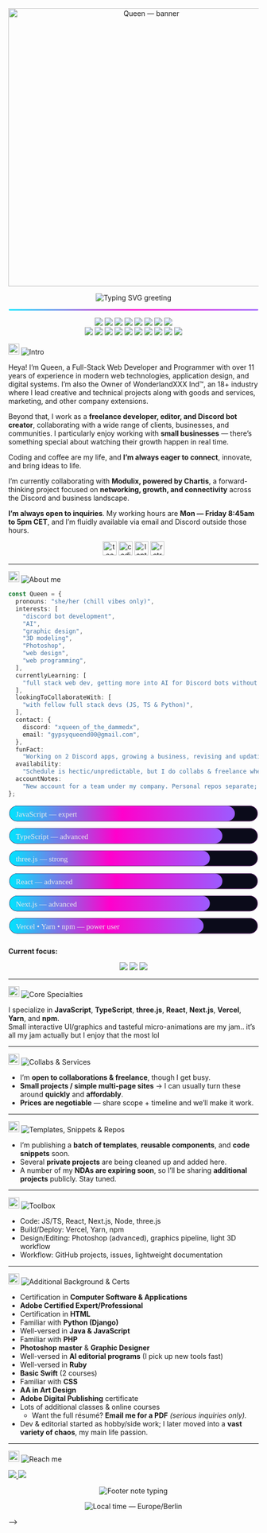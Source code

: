 <!-- TOP BANNER (transparent .gif/.apng) -->
<div align="center">
  <img src="https://media.giphy.com/media/JlJJU8Rd2QP4qxjNBc/giphy.gif" alt="Queen — banner" width="560" />
</div>

<!-- COLORED, MOBILE-SAFE TITLE (typing svg renders on desktop & mobile) -->
<p align="center">
  <img
    src="https://readme-typing-svg.demolab.com?font=Fira+Code&weight=600&duration=2800&pause=700&size=26&center=true&vCenter=true&width=720&color=9B5CFF&lines=Heya%2C+I'm+Queen!;Developer+%E2%80%A2+Editor+%E2%80%A2+Designer;Discord+Bots+%7C+AI+%7C+Web+%7C+3D%2Fthree.js"
    alt="Typing SVG greeting"
  />
</p>

<!-- Neon divider -->
<p align="center">
  <svg width="720" height="6" viewBox="0 0 720 6">
    <defs>
      <linearGradient id="g" x1="0" x2="1">
        <stop offset="0%" stop-color="#00E5FF"/>
        <stop offset="50%" stop-color="#FF00CC"/>
        <stop offset="100%" stop-color="#9B5CFF"/>
      </linearGradient>
    </defs>
    <rect x="0" y="1" width="720" height="4" rx="2" fill="url(#g)"/>
  </svg>
</p>

<!-- PURPLE-THEMED TECH BADGES -->
<p align="center">
  <!-- core -->
  <img src="https://img.shields.io/badge/JavaScript-9B5CFF?logo=javascript&logoColor=000&labelColor=2C2F33" />
  <img src="https://img.shields.io/badge/TypeScript-9B5CFF?logo=typescript&logoColor=fff&labelColor=2C2F33" />
  <img src="https://img.shields.io/badge/React-9B5CFF?logo=react&logoColor=000&labelColor=2C2F33" />
  <img src="https://img.shields.io/badge/Next.js-9B5CFF?logo=nextdotjs&logoColor=fff&labelColor=2C2F33" />
  <img src="https://img.shields.io/badge/three.js-9B5CFF?logo=threedotjs&logoColor=fff&labelColor=2C2F33" />
  <img src="https://img.shields.io/badge/Vercel-9B5CFF?logo=vercel&logoColor=fff&labelColor=2C2F33" />
  <img src="https://img.shields.io/badge/Yarn-9B5CFF?logo=yarn&logoColor=fff&labelColor=2C2F33" />
  <img src="https://img.shields.io/badge/npm-9B5CFF?logo=npm&logoColor=fff&labelColor=2C2F33" />
  <br/>
  <!-- extras -->
  <img src="https://img.shields.io/badge/Ruby-9B5CFF?logo=ruby&logoColor=fff&labelColor=2C2F33" />
  <img src="https://img.shields.io/badge/Supabase-9B5CFF?logo=supabase&logoColor=000&labelColor=2C2F33" />
  <img src="https://img.shields.io/badge/CSS3-9B5CFF?logo=css3&logoColor=fff&labelColor=2C2F33" />
  <img src="https://img.shields.io/badge/HTML5-9B5CFF?logo=html5&logoColor=fff&labelColor=2C2F33" />
  <img src="https://img.shields.io/badge/Node.js-9B5CFF?logo=nodedotjs&logoColor=fff&labelColor=2C2F33" />
  <img src="https://img.shields.io/badge/Linux-9B5CFF?logo=linux&logoColor=000&labelColor=2C2F33" />
  <img src="https://img.shields.io/badge/Java-9B5CFF?logo=openjdk&logoColor=fff&labelColor=2C2F33" />
  <img src="https://img.shields.io/badge/Python-9B5CFF?logo=python&logoColor=fff&labelColor=2C2F33" />
  <img src="https://img.shields.io/badge/PHP-9B5CFF?logo=php&logoColor=fff&labelColor=2C2F33" />
  <img src="https://img.shields.io/badge/C%2B%2B-9B5CFF?logo=cplusplus&logoColor=fff&labelColor=2C2F33" />
  <!-- JSX has no official Simple Icons logo, so omitted -->
</p>

<!-- INTRO — purple header (left-aligned) --><p align="left">
  <img src="https://media.giphy.com/media/H7AmqyARFEc7S1Smtl/giphy.gif" width="22" alt="coding" />
  <img src="https://img.shields.io/badge/Intro-9B5CFF?style=for-the-badge&labelColor=2C2F33" alt="Intro" />
</p>Heya! I’m Queen, a Full-Stack Web Developer and Programmer with over 11 years of experience in modern web technologies, application design, and digital systems. I’m also the Owner of WonderlandXXX Ind™, an 18+ industry where I lead creative and technical projects along with goods and services, marketing, and other company extensions.

Beyond that, I work as a **freelance developer, editor, and Discord bot creator**, collaborating with a wide range of clients, businesses, and communities. I particularly enjoy working with **small businesses** — there’s something special about watching their growth happen in real time.

Coding and coffee are my life, and **I’m always eager to connect**, innovate, and bring ideas to life.

I’m currently collaborating with **Modulix, powered by Chartis**, a forward-thinking project focused on **networking, growth, and connectivity** across the Discord and business landscape.

**I’m always open to inquiries**. My working hours are **Mon — Friday 8:45am to 5pm CET**, and I’m fluidly available via email and Discord outside those hours.

<!-- animated emoji sprinkles -->
<p align="center">
  <img src="https://media.giphy.com/media/QnZal34ldLmSxO7qqB/giphy.gif" width="28" alt="tech sparkle" />
  <img src="https://media.giphy.com/media/H7AmqyARFEc7S1Smtl/giphy.gif" width="28" alt="coding" />
  <img src="https://media.giphy.com/media/qr3ZyWgwGQjbJ1oSOf/giphy.gif" width="28" alt="laptop" />
  <img src="https://media.giphy.com/media/gGxJ9P0d6S6Kect4Ub/giphy.gif" width="28" alt="retro bubble" />
</p>

---

<!-- ABOUT ME — purple header (left-aligned) -->
<p align="left">
  <img src="https://media.giphy.com/media/qr3ZyWgwGQjbJ1oSOf/giphy.gif" width="22" alt="laptop" />
  <img src="https://img.shields.io/badge/About%20me-9B5CFF?style=for-the-badge&labelColor=2C2F33" alt="About me" />
</p>

```ts
const Queen = {
  pronouns: "she/her (chill vibes only)",
  interests: [
    "discord bot development",
    "AI",
    "graphic design",
    "3D modeling",
    "Photoshop",
    "web design",
    "web programming",
  ],
  currentlyLearning: [
    "full stack web dev, getting more into AI for Discord bots without hosted AI services",
  ],
  lookingToCollaborateWith: [
    "with fellow full stack devs (JS, TS & Python)",
  ],
  contact: {
    discord: "xqueen_of_the_dammedx",
    email: "gypsyqueend00@gmail.com",
  },
  funFact:
    "Working on 2 Discord apps, growing a business, revising and updating company site weekly; JS is my fave for collab-friendly builds, but TS is my all-time fave that has my heart. Editor by passion, dev by love.",
  availability:
    "Schedule is hectic/unpredictable, but I do collabs & freelance when I can.",
  accountNotes:
    "New account for a team under my company. Personal repos separate; many app repos private until publication.",
};
```

<!-- ===================== FEATURE #1: NEON SKILL BARS ===================== -->
<!-- pure SVG; adjust colored bar widths (0–396) to taste -->
<div align="center">

  <!-- JavaScript -->
  <svg viewBox="0 0 400 36" width="100%" height="36" role="img" aria-label="JavaScript — expert">
    <defs>
      <linearGradient id="gradJS" x1="0" x2="1">
        <stop offset="0%"  stop-color="#00e5ff"/>
        <stop offset="50%" stop-color="#ff00cc"/>
        <stop offset="100%" stop-color="#9b5cff"/>
      </linearGradient>
    </defs>
    <rect x="2" y="2" rx="12" ry="12" width="396" height="24" fill="#0b0b1a" stroke="#3a0a47"/>
    <rect x="2" y="2" rx="12" ry="12" width="360" height="24" fill="url(#gradJS)"/>
    <text x="12" y="19" fill="#eaeaea" font-size="12" font-family="ui-monospace, SFMono-Regular">JavaScript — expert</text>
  </svg>

  <!-- TypeScript -->
  <svg viewBox="0 0 400 36" width="100%" height="36" role="img" aria-label="TypeScript — advanced">
    <defs><linearGradient id="gradTS" x1="0" x2="1">
      <stop offset="0%" stop-color="#00e5ff"/><stop offset="50%" stop-color="#ff00cc"/><stop offset="100%" stop-color="#9b5cff"/>
    </linearGradient></defs>
    <rect x="2" y="2" rx="12" ry="12" width="396" height="24" fill="#0b0b1a" stroke="#3a0a47"/>
    <rect x="2" y="2" rx="12" ry="12" width="340" height="24" fill="url(#gradTS)"/>
    <text x="12" y="19" fill="#eaeaea" font-size="12" font-family="ui-monospace, SFMono-Regular">TypeScript — advanced</text>
  </svg>

  <!-- three.js -->
  <svg viewBox="0 0 400 36" width="100%" height="36" role="img" aria-label="three.js — strong">
    <defs><linearGradient id="grad3" x1="0" x2="1">
      <stop offset="0%" stop-color="#00e5ff"/><stop offset="50%" stop-color="#ff00cc"/><stop offset="100%" stop-color="#9b5cff"/>
    </linearGradient></defs>
    <rect x="2" y="2" rx="12" ry="12" width="396" height="24" fill="#0b0b1a" stroke="#3a0a47"/>
    <rect x="2" y="2" rx="12" ry="12" width="320" height="24" fill="url(#grad3)"/>
    <text x="12" y="19" fill="#eaeaea" font-size="12" font-family="ui-monospace, SFMono-Regular">three.js — strong</text>
  </svg>

  <!-- React -->
  <svg viewBox="0 0 400 36" width="100%" height="36" role="img" aria-label="React — advanced">
    <defs><linearGradient id="gradR" x1="0" x2="1">
      <stop offset="0%" stop-color="#00e5ff"/><stop offset="50%" stop-color="#ff00cc"/><stop offset="100%" stop-color="#9b5cff"/>
    </linearGradient></defs>
    <rect x="2" y="2" rx="12" ry="12" width="396" height="24" fill="#0b0b1a" stroke="#3a0a47"/>
    <rect x="2" y="2" rx="12" ry="12" width="340" height="24" fill="url(#gradR)"/>
    <text x="12" y="19" fill="#eaeaea" font-size="12" font-family="ui-monospace, SFMono-Regular">React — advanced</text>
  </svg>

  <!-- Next.js -->
  <svg viewBox="0 0 400 36" width="100%" height="36" role="img" aria-label="Next.js — advanced">
    <defs><linearGradient id="gradN" x1="0" x2="1">
      <stop offset="0%" stop-color="#00e5ff"/><stop offset="50%" stop-color="#ff00cc"/><stop offset="100%" stop-color="#9b5cff"/>
    </linearGradient></defs>
    <rect x="2" y="2" rx="12" ry="12" width="396" height="24" fill="#0b0b1a" stroke="#3a0a47"/>
    <rect x="2" y="2" rx="12" ry="12" width="320" height="24" fill="url(#gradN)"/>
    <text x="12" y="19" fill="#eaeaea" font-size="12" font-family="ui-monospace, SFMono-Regular">Next.js — advanced</text>
  </svg>

  <!-- Tooling band -->
  <svg viewBox="0 0 400 36" width="100%" height="36" role="img" aria-label="Vercel • Yarn • npm — power user">
    <defs><linearGradient id="gradT" x1="0" x2="1">
      <stop offset="0%" stop-color="#00e5ff"/><stop offset="50%" stop-color="#ff00cc"/><stop offset="100%" stop-color="#9b5cff"/>
    </linearGradient></defs>
    <rect x="2" y="2" rx="12" ry="12" width="396" height="24" fill="#0b0b1a" stroke="#3a0a47"/>
    <rect x="2" y="2" rx="12" ry="12" width="310" height="24" fill="url(#gradT)"/>
    <text x="12" y="19" fill="#eaeaea" font-size="12" font-family="ui-monospace, SFMono-Regular">Vercel • Yarn • npm — power user</text>
  </svg>

</div>

<!-- ===================== FEATURE #3: TODAY'S FOCUS (purple chips) ===================== -->
**Current focus:**
<p align="center">
  <img src="https://img.shields.io/badge/three.js-9B5CFF?label=&logo=threedotjs&logoColor=fff&labelColor=2C2F33" />
  <img src="https://img.shields.io/badge/UI%20polish-9B5CFF?label=&labelColor=2C2F33" />
  <img src="https://img.shields.io/badge/Docs%20cleanup-9B5CFF?label=&labelColor=2C2F33" />
</p>

---

<!-- CORE SPECIALTIES — purple header (left-aligned) -->
<p align="left">
  <img src="https://media.giphy.com/media/H7AmqyARFEc7S1Smtl/giphy.gif" width="22" alt="coding" />
  <img src="https://img.shields.io/badge/Core%20Specialties-9B5CFF?style=for-the-badge&labelColor=2C2F33" alt="Core Specialties" />
</p>

I specialize in **JavaScript**, **TypeScript**, **three.js**, **React**, **Next.js**, **Vercel**, **Yarn**, and **npm**.  
Small interactive UI/graphics and tasteful micro-animations are my jam.. it’s all my jam actually but I enjoy that the most lol

---

<!-- COLLABS & SERVICES — purple header (left-aligned) -->
<p align="left">
  <img src="https://media.giphy.com/media/QnZal34ldLmSxO7qqB/giphy.gif" width="22" alt="tech" />
  <img src="https://img.shields.io/badge/Collabs%20%26%20Services-9B5CFF?style=for-the-badge&labelColor=2C2F33" alt="Collabs & Services" />
</p>

- I’m **open to collaborations & freelance**, though I get busy.  
- **Small projects / simple multi-page sites** → I can usually turn these around **quickly** and **affordably**.  
- **Prices are negotiable** — share scope + timeline and we’ll make it work.

---

<!-- TEMPLATES, SNIPPETS & REPOS — purple header (left-aligned) -->
<p align="left">
  <img src="https://media.giphy.com/media/QnZal34ldLmSxO7qqB/giphy.gif" width="22" alt="tech" />
  <img src="https://img.shields.io/badge/Templates%2C%20Snippets%20%26%20Repos-9B5CFF?style=for-the-badge&labelColor=2C2F33" alt="Templates, Snippets & Repos" />
</p>

- I’m publishing a **batch of templates**, **reusable components**, and **code snippets** soon.  
- Several **private projects** are being cleaned up and added here.  
- A number of my **NDAs are expiring soon**, so I’ll be sharing **additional projects** publicly. Stay tuned.

---

<!-- TOOLBOX — purple header (left-aligned) -->
<p align="left">
  <img src="https://media.giphy.com/media/gGxJ9P0d6S6Kect4Ub/giphy.gif" width="22" alt="bubble" />
  <img src="https://img.shields.io/badge/Toolbox-9B5CFF?style=for-the-badge&labelColor=2C2F33" alt="Toolbox" />
</p>

- Code: JS/TS, React, Next.js, Node, three.js  
- Build/Deploy: Vercel, Yarn, npm  
- Design/Editing: Photoshop (advanced), graphics pipeline, light 3D workflow  
- Workflow: GitHub projects, issues, lightweight documentation

---

<!-- BACKGROUND & CERTS — purple header (left-aligned) -->
<p align="left">
  <img src="https://media.giphy.com/media/hS42TuYYnANLFR9IRQ/giphy.gif" width="22" alt="404 playful" />
  <img src="https://img.shields.io/badge/Additional%20Background%20%26%20Certs-9B5CFF?style=for-the-badge&labelColor=2C2F33" alt="Additional Background & Certs" />
</p>

- Certification in **Computer Software & Applications**  
- **Adobe Certified Expert/Professional**  
- Certification in **HTML**  
- Familiar with **Python (Django)**  
- Well-versed in **Java & JavaScript**  
- Familiar with **PHP**  
- **Photoshop master** & **Graphic Designer**  
- Well-versed in **AI editorial programs** (I pick up new tools fast)  
- Well-versed in **Ruby**  
- **Basic Swift** (2 courses)  
- Familiar with **CSS**  
- **AA in Art Design**  
- **Adobe Digital Publishing** certificate  
- Lots of additional classes & online courses  
  - Want the full résumé? **Email me for a PDF** *(serious inquiries only).*  
- Dev & editorial started as hobby/side work; I later moved into a **vast variety of chaos**, my main life passion.

---

<!-- REACH ME — purple header (left-aligned) -->
<p align="left">
  <img src="https://media.giphy.com/media/QuI2G48pcj20qNHE3f/giphy.gif" width="22" alt="mail" />
  <img src="https://img.shields.io/badge/Reach%20me-9B5CFF?style=for-the-badge&labelColor=2C2F33" alt="Reach me" />
</p>

<p>
  <a href="mailto:gypsyqueend00@gmail.com">
    <img src="https://img.shields.io/badge/Email-gypsyqueend00%40gmail.com-red?logo=gmail&logoColor=white" />
  </a>
  <a href="https://discord.com/users/REPLACE_DISCORD_USER_ID">
    <img src="https://img.shields.io/badge/Discord-@xqueen__of__the__dammedx-5865F2?logo=discord&logoColor=white" />
  </a>
</p>

<!-- FOOTNOTE: animated typing note (neon purple, 9 lines, bigger size) -->
<p align="center">
  <img
    src="https://readme-typing-svg.demolab.com?font=Fira+Code&weight=600&duration=2800&pause=900&size=22&center=true&vCenter=true&width=720&color=9B5CFF&repeat=true&lines=Thanks%20for%20visiting%20my%20profile%21;If%20you%20have%20a%20question;or%20need%20help%2C;don%27t%20hesitate%20to%20reach%20out.;My%20availability%20can%20be%20a%20bit%20wonky%2C;but%20I%27m%20friendly;and%20happy%20to%20help%20when%20I%20can.;I%20don%27t%20charge%20for%20simple%20questions%2C;help%2C%20or%20inquiries."
    alt="Footer note typing"
  />
</p>

<!-- Local time (Berlin) — Option A (very bottom) -->
<p align="center">
  <img
    src="https://img.shields.io/badge/dynamic/json?url=https%3A%2F%2Fworldtimeapi.org%2Fapi%2Ftimezone%2FEurope%2FBerlin&query=%24.datetime&label=Local%20time&style=flat&color=9B5CFF"
    alt="Local time — Europe/Berlin"
  />
</p>
-->
